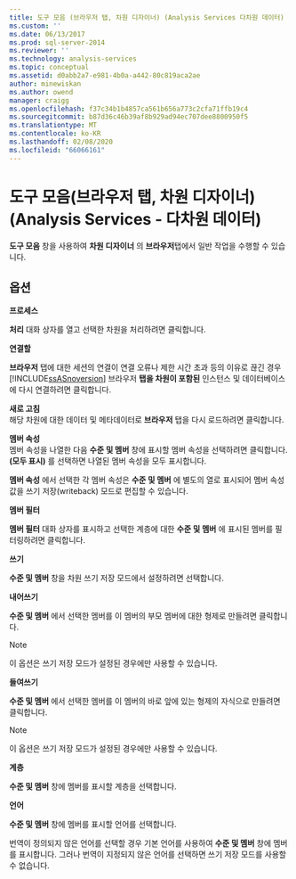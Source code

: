 ```yaml
---
title: 도구 모음 (브라우저 탭, 차원 디자이너) (Analysis Services 다차원 데이터) | Microsoft Docs
ms.custom: ''
ms.date: 06/13/2017
ms.prod: sql-server-2014
ms.reviewer: ''
ms.technology: analysis-services
ms.topic: conceptual
ms.assetid: d0abb2a7-e981-4b0a-a442-80c819aca2ae
author: minewiskan
ms.author: owend
manager: craigg
ms.openlocfilehash: f37c34b1b4857ca561b656a773c2cfa71ffb19c4
ms.sourcegitcommit: b87d36c46b39af8b929ad94ec707dee8800950f5
ms.translationtype: MT
ms.contentlocale: ko-KR
ms.lasthandoff: 02/08/2020
ms.locfileid: "66066161"
---
```

# <a name="toolbar-browser-tab-dimension-designer-analysis-services---multidimensional-data"></a>도구 모음(브라우저 탭, 차원 디자이너)(Analysis Services - 다차원 데이터)
  
  **도구 모음** 창을 사용하여 **차원 디자이너** 의 **브라우저**탭에서 일반 작업을 수행할 수 있습니다.  
  
## <a name="options"></a>옵션  
 **프로세스**  
 
  **처리** 대화 상자를 열고 선택한 차원을 처리하려면 클릭합니다.  
  
 **연결할**  
 
  **브라우저** 탭에 대한 세션의 연결이 연결 오류나 제한 시간 초과 등의 이유로 끊긴 경우 [!INCLUDE[ssASnoversion](../includes/ssasnoversion-md.md)] 브라우저 **탭을 차원이 포함된** 인스턴스 및 데이터베이스에 다시 연결하려면 클릭합니다.  
  
 **새로 고침**  
 해당 차원에 대한 데이터 및 메타데이터로 **브라우저** 탭을 다시 로드하려면 클릭합니다.  
  
 **멤버 속성**  
 멤버 속성을 나열한 다음 **수준 및 멤버** 창에 표시할 멤버 속성을 선택하려면 클릭합니다. 
  **(모두 표시)** 를 선택하면 나열된 멤버 속성을 모두 표시합니다.  
  
 
  **멤버 속성** 에서 선택한 각 멤버 속성은 **수준 및 멤버** 에 별도의 열로 표시되어 멤버 속성 값을 쓰기 저장(writeback) 모드로 편집할 수 있습니다.  
  
 **멤버 필터**  
 
  **멤버 필터** 대화 상자를 표시하고 선택한 계층에 대한 **수준 및 멤버** 에 표시된 멤버를 필터링하려면 클릭합니다.  
  
 **쓰기**  
 
  **수준 및 멤버** 창을 차원 쓰기 저장 모드에서 설정하려면 선택합니다.  
  
 **내어쓰기**  
 
  **수준 및 멤버** 에서 선택한 멤버를 이 멤버의 부모 멤버에 대한 형제로 만들려면 클릭합니다.  
  
> [!NOTE]  
>  이 옵션은 쓰기 저장 모드가 설정된 경우에만 사용할 수 있습니다.  
  
 **들여쓰기**  
 
  **수준 및 멤버** 에서 선택한 멤버를 이 멤버의 바로 앞에 있는 형제의 자식으로 만들려면 클릭합니다.  
  
> [!NOTE]  
>  이 옵션은 쓰기 저장 모드가 설정된 경우에만 사용할 수 있습니다.  
  
 **계층**  
 
  **수준 및 멤버** 창에 멤버를 표시할 계층을 선택합니다.  
  
 **언어**  
 
  **수준 및 멤버** 창에 멤버를 표시할 언어를 선택합니다.  
  
 번역이 정의되지 않은 언어를 선택할 경우 기본 언어를 사용하여 **수준 및 멤버** 창에 멤버를 표시합니다. 그러나 번역이 지정되지 않은 언어를 선택하면 쓰기 저장 모드를 사용할 수 없습니다.  
  
  
